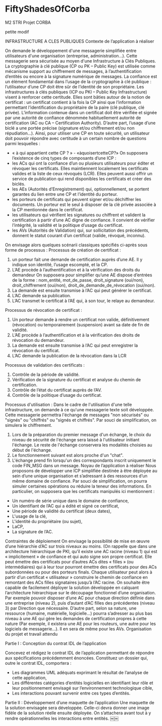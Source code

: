 # FiftyShadesOfCorba

M2 STRI Projet CORBA

petite modif

INFRASTRUCTURE A CLES PUBLIQUES Contexte de l’application à réaliser

On demande le développement d'une messagerie simplifiée entre utilisateurs d'une organisation (entreprise, administration...). Cette messagerie sera sécurisée au moyen d'une Infrastructure à Clés Publiques.
La cryptographie à clé publique (CP ou PK – Public Key) est utilisée comme mécanisme support au chiffrement de messages, à l’authentification d’entités ou encore à la signature numérique de messages.
La confiance est un élément fondamental dans l’usage de la cryptographie à clé publique : l’utilisateur d’une CP doit être sûr de l’identité de son propriétaire. Les infrastructures à clés publiques (ICP ou PKI – Public Key Infrastructure) visent à renforcer cette certitude. Elles sont bâties autour de la notion de certificat : un certificat contient à la fois la CP ainsi que l’information permettant l’identification du propriétaire de la paire (clé publique, clé privée). L’information contenue dans un certificat doit être vérifiée et signée par une autorité de confiance dénommée habituellement autorité de certification (AC ou CA – Certification Authority). D’autre part, l’usage d’une biclé a une portée précise (signature et/ou chiffrement et/ou non répudiation...).
Ainsi, pour utiliser une CP en toute sécurité, un utilisateur doit pouvoir répondre avec certitude à un certain nombre de questions parmi lesquelles :
- « à qui appartient cette CP ? » - «àquoisertcetteCP?»
On supposera l’existence de cinq types de composants d’une ICP :
- les ACs qui ont la confiance d’un ou plusieurs utilisateurs pour éditer et révoquer les
certificats. Elles maintiennent localement les certificats valides et la liste de ceux révoqués (LCR). Elles peuvent aussi offrir un service de publication qui rend disponibles les certificats et créer des biclés.
- les AEs (Autorités d’Enregistrement) qui, optionnellement, se portent garantes du lien entre une CP et l’identité du porteur.
- les porteurs de certificats qui peuvent signer et/ou déchiffrer les documents. Un porteur est le seul à disposer de la clé privée associée à la CP mentionnée dans le certificat.
- les utilisateurs qui vérifient les signatures ou chiffrent et valident la certification à partir d’une AC digne de confiance. Il convient de vérifier l’intégrité, la validité et la politique d’usage du certificat.
- les AVs (Autorités de Validation) qui, sur sollicitation des précédents, donnent le statut courant d’un certificat (valide, révoqué, inconnu).

On envisage alors quelques scénarii classiques spécifiés ci-après sous forme de processus :
Processus de création de certificat :
1. un porteur fait une demande de certification auprès d’une AE. Il y indique son identité,
l’usage escompté, et la CP.
2. L’AE procède à l’authentification et à la vérification des droits du demandeur
On supposera pour simplifier qu’une AE dispose d’entrées de la forme : nom_entité,
mot_de_passe, droit_signature (oui/non), droit_chiffrement (oui/non), droit_de_demande_de_révocation (oui/non).
3. La demande est ensuite transmise à l’AC qui peut générer le certificat.
4. L’AC demande sa publication.
5. L’AC transmet le certificat à l’AE qui, à son tour, le relaye au demandeur.

Processus de révocation de certificat :
1. Un porteur demande à rendre un certificat non valide, définitivement (révocation) ou
temporairement (suspension) avant sa date de fin de validité.
2. L’AE procède à l’authentification et à la vérification des droits de révocation du
demandeur.
3. La demande est ensuite transmise à l’AC qui peut enregistrer la révocation du
certificat.
4. L’AC demande la publication de la révocation dans la LCR

Processus de validation des certificats :
1. Contrôle de la période de validité.
2. Vérification de la signature du certificat et analyse du chemin de certification.
3. Contrôle de l’état du certificat auprès de l’AV.
4. Contrôle de la politique d’usage du certificat.

Processus d'utilisation :
Dans le cadre de l'utilisation d'une telle infrastructure, on demande à ce qu'une messagerie texte soit développée. Cette messagerie permettra l'échange de messages "non sécurisés" ou "signés" ou "chiffrés" ou "signés et chiffrés". Par souci de simplification, on simulera le chiffrement.
1. Lors de la préparation du premier message d'un échange, le choix du niveau de sécurité de l'échange sera laissé à l'utilisateur initiant l'échange. Le reste de l'échange conservera les modalités choisies au début de l'échange.
2. Le fonctionnement suivant est alors proche d'un "chat".
3. L'échange prend fin lorsqu'un des correspondants inscrit uniquement le code
FIN_MSG dans un message.
Noyau de l’application à réaliser
Nous proposons de développer une ICP simplifiée destinée à être déployée au sein d’une unique organisation et s’adressant à des ressources d’un même domaine de confiance.
Par souci de simplification, on pourra simuler certaines opérations ou réduire la teneur des informations.
En particulier, on supposera que les certificats manipulés ici mentionnent :
- Un numéro de série unique dans le domaine de confiance,
- Un identifiant de l’AC qui a édité et signé ce certificat,
- Une période de validité du certificat (deux dates),
- L'usage de la clé,
- L'identité du propriétaire (ou sujet),
- LaCP,
- La signature de l’AC.

Contraintes de déploiement
On envisage la possibilité de mise en œuvre d’une hiérarchie d’AC sur trois niveaux au moins. (On rappelle que dans une architecture hiérarchique de PKI, qu’il existe une AC racine (niveau 1) qui est « implicitement » de confiance et qui auto signe son propre certificat. Elle peut émettre des certificats pour d’autres ACs dites « filles » (ou intermédiaires) qui à leur tour pourront émettre des certificats pour des ACs subordonnées ou pour des porteurs finals. Chaque utilisateur peut alors à partir d’un certificat « utilisateur » construire le chemin de confiance en remontant des ACs filles signataires jusqu’à l’AC racine.
On souhaite être capable de facilement déployer la solution développée en calquant l’architecture hiérarchique sur le découpage fonctionnel d’une organisation. Par exemple pouvoir disposer d’une AC pour chaque direction définie dans une entreprise (niveau 2), puis d’autant d’AC filles des précédentes (niveau 3) par Direction que nécessaire.
D’autre part, selon sa nature, une ressource (humaine, matérielle, logicielle...) pourra s’adresser au plus bas niveau à une AE qui gère les demandes de certification propres à cette nature (Par exemple, il existera une AE pour les routeurs, une autre pour les logiciels de messagerie...). Il en sera de même pour les AVs.
Organisation du projet et travail attendu

Partie I : Conception du contrat IDL de l’application

Concevez et rédigez le contrat IDL de l’application permettant de répondre aux spécifications précédemment énoncées. Constituez un dossier qui, outre le contrat IDL, comportera :
- Les diagrammes UML adéquats exprimant le résultat de l’analyse de cette application,
- Les différentes catégories d’entités logicielles en identifiant leur rôle et leur
positionnement envisagé sur l’environnement technologique cible,
- Les interactions pouvant survenir entre ces types d’entités.

Partie II : Développement d’une maquette de l’application
Une maquette de la solution envisagée sera développée. Celle-ci devra donner une image fidèle de la solution réelle ensuite déployée. On s’attachera avant tout à y rendre opérationnelles les interactions entre entités.
￼￼

